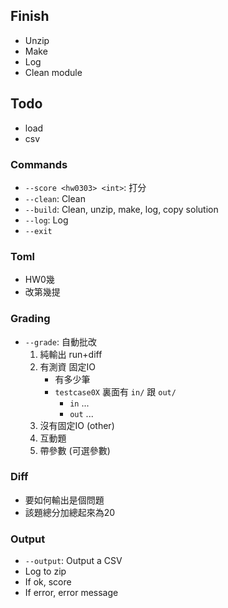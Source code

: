 
## Finish

- Unzip
- Make
- Log
- Clean module

## Todo

- load
- csv

### Commands

- `--score <hw0303> <int>`: 打分
- `--clean`: Clean
- `--build`: Clean, unzip, make, log, copy solution
- `--log`: Log
- `--exit`

### Toml

- HW0幾
- 改第幾提

### Grading

- `--grade`: 自動批改
    1. 純輸出 run+diff
    2. 有測資 固定IO
        - 有多少筆
        - `testcase0X` 裏面有 `in/` 跟 `out/`
            - `in` ...
            - `out` ...
    3. 沒有固定IO (other)
    4. 互動題
    5. 帶參數 (可選參數)

### Diff

- 要如何輸出是個問題
- 該題總分加總起來為20

### Output

- `--output`: Output a CSV
- Log to zip
- If ok, score
- If error, error message
